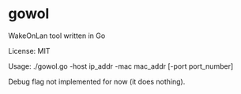 gowol
=====

WakeOnLan tool written in Go

License: MIT

Usage: ./gowol.go -host ip_addr -mac mac_addr [-port port_number]

Debug flag not implemented for now (it does nothing).
